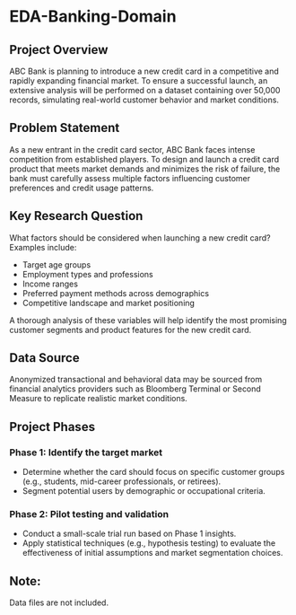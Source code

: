 # EDA-Banking-Domain

## Project Overview

ABC Bank is planning to introduce a new credit card in a competitive and rapidly expanding financial market. To ensure a successful launch, an extensive analysis will be performed on a dataset containing over 50,000 records, simulating real-world customer behavior and market conditions.

## Problem Statement

As a new entrant in the credit card sector, ABC Bank faces intense competition from established players. To design and launch a credit card product that meets market demands and minimizes the risk of failure, the bank must carefully assess multiple factors influencing customer preferences and credit usage patterns.

## Key Research Question

What factors should be considered when launching a new credit card? Examples include:
- Target age groups
- Employment types and professions
- Income ranges
- Preferred payment methods across demographics
- Competitive landscape and market positioning

A thorough analysis of these variables will help identify the most promising customer segments and product features for the new credit card.

## Data Source

Anonymized transactional and behavioral data may be sourced from financial analytics providers such as Bloomberg Terminal or Second Measure to replicate realistic market conditions.

## Project Phases

### Phase 1: Identify the target market

- Determine whether the card should focus on specific customer groups (e.g., students, mid-career professionals, or retirees).
- Segment potential users by demographic or occupational criteria.

### Phase 2: Pilot testing and validation

- Conduct a small-scale trial run based on Phase 1 insights.
- Apply statistical techniques (e.g., hypothesis testing) to evaluate the effectiveness of initial assumptions and market segmentation choices.

## Note:
Data files are not included.
